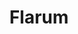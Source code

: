 ---
draft: false
title: Flarum
content:
  id: flarum
  name: Flarum
  logo: /images/applications/forum-community/flarum/logo.png
  website: https://flarum.org/
  iframe_website: /website-iframe/applications/forum-community/flarum
  dashboardImage: /images/applications/forum-community/flarum/screenshot-1.png
  short_description: Flarum is a delightfully simple discussion platform for your website
  description: "Flarum is a delightfully simple discussion platform for your website. It's fast, free, and easy to use, with all the features you need to run a successful community. It's also extremely extensible, allowing for ultimate customizability."
  features:
    - title: Fast and simple
      description: No clutter, no bloat, no complex dependencies. Flarum is built with PHP so it’s quick and easy to deploy. The interface is powered by Mithril, a performant JavaScript framework with a tiny footprint.
    - title: Beautiful and responsive
      description: This is forum software for humans. Flarum is carefully designed to be consistent and intuitive across platforms, out-of-the-box
    - title: Powerful and extensible
      description: Customize, extend, and integrate Flarum to suit your community. Flarum’s architecture is amazingly flexible, with a powerful Extension API.
    - title: Free and open
      description: Flarum is released under the MIT license
  screenshots:
    - /images/applications/forum-community/flarum/screenshot-1.png
    - /images/applications/forum-community/flarum/screenshot-2.png
---